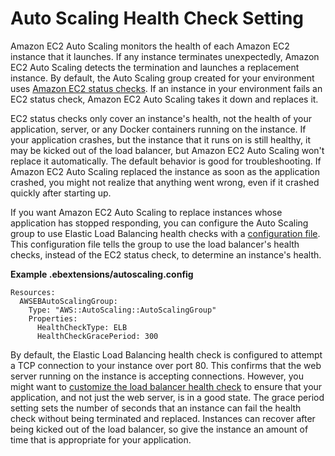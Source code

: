 # Auto Scaling Health Check Setting<a name="environmentconfig-autoscaling-healthchecktype"></a>

Amazon EC2 Auto Scaling monitors the health of each Amazon EC2 instance that it launches\. If any instance terminates unexpectedly, Amazon EC2 Auto Scaling detects the termination and launches a replacement instance\. By default, the Auto Scaling group created for your environment uses [Amazon EC2 status checks](http://docs.aws.amazon.com/autoscaling/latest/userguide/healthcheck.html)\. If an instance in your environment fails an EC2 status check, Amazon EC2 Auto Scaling takes it down and replaces it\.

EC2 status checks only cover an instance's health, not the health of your application, server, or any Docker containers running on the instance\. If your application crashes, but the instance that it runs on is still healthy, it may be kicked out of the load balancer, but Amazon EC2 Auto Scaling won't replace it automatically\. The default behavior is good for troubleshooting\. If Amazon EC2 Auto Scaling replaced the instance as soon as the application crashed, you might not realize that anything went wrong, even if it crashed quickly after starting up\.

If you want Amazon EC2 Auto Scaling to replace instances whose application has stopped responding, you can configure the Auto Scaling group to use Elastic Load Balancing health checks with a [configuration file](ebextensions.md)\. This configuration file tells the group to use the load balancer's health checks, instead of the EC2 status check, to determine an instance's health\.

**Example \.ebextensions/autoscaling\.config**  

```
Resources:
  AWSEBAutoScalingGroup:
    Type: "AWS::AutoScaling::AutoScalingGroup"
    Properties:
      HealthCheckType: ELB
      HealthCheckGracePeriod: 300
```

By default, the Elastic Load Balancing health check is configured to attempt a TCP connection to your instance over port 80\. This confirms that the web server running on the instance is accepting connections\. However, you might want to [customize the load balancer health check](using-features.managing.elb.md) to ensure that your application, and not just the web server, is in a good state\. The grace period setting sets the number of seconds that an instance can fail the health check without being terminated and replaced\. Instances can recover after being kicked out of the load balancer, so give the instance an amount of time that is appropriate for your application\.